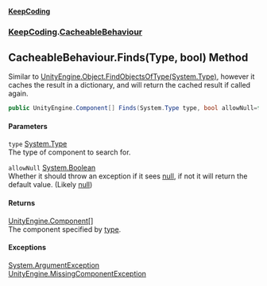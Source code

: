 #### [KeepCoding](index.md 'index')
### [KeepCoding](KeepCoding.md 'KeepCoding').[CacheableBehaviour](KeepCoding_CacheableBehaviour.md 'KeepCoding.CacheableBehaviour')
## CacheableBehaviour.Finds(Type, bool) Method
Similar to [UnityEngine.Object.FindObjectsOfType(System.Type)](https://docs.microsoft.com/en-us/dotnet/api/UnityEngine.Object.FindObjectsOfType#UnityEngine_Object_FindObjectsOfType_System_Type_ 'UnityEngine.Object.FindObjectsOfType(System.Type)'), however it caches the result in a dictionary, and will return the cached result if called again.  
```csharp
public UnityEngine.Component[] Finds(System.Type type, bool allowNull=false);
```
#### Parameters
<a name='KeepCoding_CacheableBehaviour_Finds(System_Type_bool)_type'></a>
`type` [System.Type](https://docs.microsoft.com/en-us/dotnet/api/System.Type 'System.Type')  
The type of component to search for.
  
<a name='KeepCoding_CacheableBehaviour_Finds(System_Type_bool)_allowNull'></a>
`allowNull` [System.Boolean](https://docs.microsoft.com/en-us/dotnet/api/System.Boolean 'System.Boolean')  
Whether it should throw an exception if it sees [null](https://docs.microsoft.com/en-us/dotnet/csharp/language-reference/keywords/null 'https://docs.microsoft.com/en-us/dotnet/csharp/language-reference/keywords/null'), if not it will return the default value. (Likely [null](https://docs.microsoft.com/en-us/dotnet/csharp/language-reference/keywords/null 'https://docs.microsoft.com/en-us/dotnet/csharp/language-reference/keywords/null'))
  
#### Returns
[UnityEngine.Component](https://docs.microsoft.com/en-us/dotnet/api/UnityEngine.Component 'UnityEngine.Component')[[]](https://docs.microsoft.com/en-us/dotnet/api/System.Array 'System.Array')  
The component specified by [type](KeepCoding_CacheableBehaviour_Finds(System_Type_bool).md#KeepCoding_CacheableBehaviour_Finds(System_Type_bool)_type 'KeepCoding.CacheableBehaviour.Finds(System.Type, bool).type').
#### Exceptions
[System.ArgumentException](https://docs.microsoft.com/en-us/dotnet/api/System.ArgumentException 'System.ArgumentException')  
[UnityEngine.MissingComponentException](https://docs.microsoft.com/en-us/dotnet/api/UnityEngine.MissingComponentException 'UnityEngine.MissingComponentException')  
